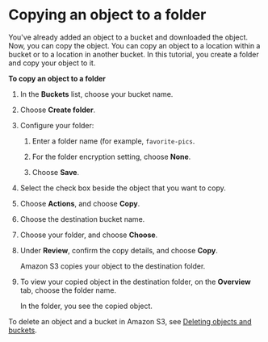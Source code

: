 # Copying an object to a folder<a name="CopyingAnObject"></a>

You've already added an object to a bucket and downloaded the object\. Now, you can copy the object\. You can copy an object to a location within a bucket or to a location in another bucket\. In this tutorial, you create a folder and copy your object to it\.

**To copy an object to a folder**

1. In the **Buckets** list, choose your bucket name\.

1. Choose **Create folder**\.

1. Configure your folder: 

   1. Enter a folder name \(for example, `favorite-pics`\.

   1. For the folder encryption setting, choose **None**\.

   1. Choose **Save**\.

1. Select the check box beside the object that you want to copy\.

1. Choose **Actions**, and choose **Copy**\.

1. Choose the destination bucket name\.

1. Choose your folder, and choose **Choose**\.

1. Under **Review**, confirm the copy details, and choose **Copy**\.

   Amazon S3 copies your object to the destination folder\.

1. To view your copied object in the destination folder, on the **Overview** tab, choose the folder name\.

   In the folder, you see the copied object\.

To delete an object and a bucket in Amazon S3, see [Deleting objects and buckets](DeletingAnObjectandBucket.md)\.